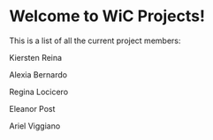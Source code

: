 # Welcome to WiC Projects!

This is a list of all the current project members:


Kiersten Reina

Alexia Bernardo

Regina Locicero

Eleanor Post

Ariel Viggiano
